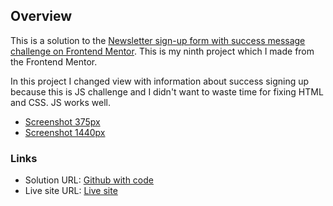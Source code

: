 ## Overview

This is a solution to the [Newsletter sign-up form with success message challenge on Frontend Mentor](https://www.frontendmentor.io/challenges/newsletter-signup-form-with-success-message-3FC1AZbNrv). This is my ninth project which I made from the Frontend Mentor.

In this project I changed view with information about success signing up because this is JS challenge and I didn't want to waste time for fixing HTML and CSS. JS works well.

- [Screenshot 375px](./screenshot-375px.jpg)
- [Screenshot 1440px](./screenshot-1440px.jpg)

### Links

- Solution URL: [Github with code](https://github.com/konradbaczyk/Newsletter-sign-up-form-with-success-message)
- Live site URL: [Live site](https://konradbaczyk.github.io/Newsletter-sign-up-form-with-success-message/)
